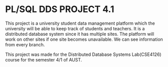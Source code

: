 # PL/SQL DDS PROJECT 4.1

This project is a university student data management platform which the university will be able to keep track of students and teachers. It is a distributed database system since it has multiple sites. The platform will work on other sites if one site becomes unavailable. We can see information from every branch.

This project was made for the Distributed Database Systems Lab(CSE4126) course for the semester 4/1 of AUST.
